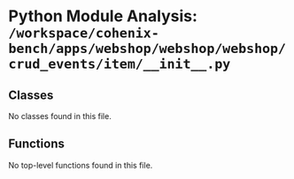 # Python Module Analysis: `/workspace/cohenix-bench/apps/webshop/webshop/webshop/crud_events/item/__init__.py`

## Classes

No classes found in this file.


## Functions

No top-level functions found in this file.
